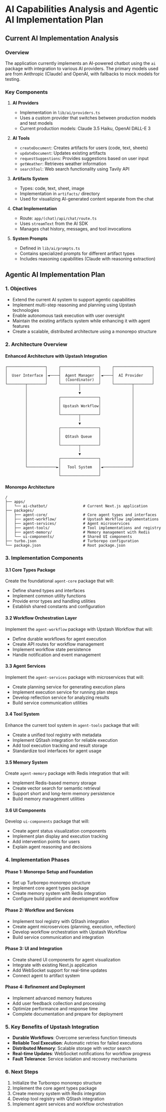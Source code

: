 # AI Capabilities Analysis and Agentic AI Implementation Plan

## Current AI Implementation Analysis

### Overview

The application currently implements an AI-powered chatbot using the `ai` package with integration to various AI providers. The primary models used are from Anthropic (Claude) and OpenAI, with fallbacks to mock models for testing.

### Key Components

1. **AI Providers**

   - Implementation in `lib/ai/providers.ts`
   - Uses a custom provider that switches between production models and test models
   - Current production models: Claude 3.5 Haiku, OpenAI DALL-E 3

2. **AI Tools**

   - `createDocument`: Creates artifacts for users (code, text, sheets)
   - `updateDocument`: Updates existing artifacts
   - `requestSuggestions`: Provides suggestions based on user input
   - `getWeather`: Retrieves weather information
   - `searchTool`: Web search functionality using Tavily API

3. **Artifacts System**

   - Types: code, text, sheet, image
   - Implementation in `artifacts/` directory
   - Used for visualizing AI-generated content separate from the chat

4. **Chat Implementation**

   - Route: `app/(chat)/api/chat/route.ts`
   - Uses `streamText` from the AI SDK
   - Manages chat history, messages, and tool invocations

5. **System Prompts**
   - Defined in `lib/ai/prompts.ts`
   - Contains specialized prompts for different artifact types
   - Includes reasoning capabilities (Claude with reasoning extraction)

## Agentic AI Implementation Plan

### 1. Objectives

- Extend the current AI system to support agentic capabilities
- Implement multi-step reasoning and planning using Upstash technologies
- Enable autonomous task execution with user oversight
- Maintain the existing artifacts system while enhancing it with agent features
- Create a scalable, distributed architecture using a monorepo structure

### 2. Architecture Overview

#### Enhanced Architecture with Upstash Integration

```
┌─────────────────┐     ┌─────────────────┐     ┌─────────────────┐
│                 │     │                 │     │                 │
│  User Interface │◄────┤  Agent Manager  │◄────┤  AI Provider    │
│                 │     │  (Coordinator)  │     │                 │
└────────┬────────┘     └────────┬────────┘     └────────┬────────┘
         │                       │                       │
         │                       ▼                       │
         │              ┌─────────────────┐              │
         │              │                 │              │
         │              │ Upstash Workflow│              │
         │              │                 │              │
         │              └────────┬────────┘              │
         │                       │                       │
         │                       ▼                       │
         │              ┌─────────────────┐              │
         │              │                 │              │
         │              │  QStash Queue   │              │
         │              │                 │              │
         │              └────────┬────────┘              │
         │                       │                       │
         │                       ▼                       │
         │              ┌─────────────────┐              │
         │              │                 │              │
         └─────────────►│   Tool System   │◄─────────────┘
                        │                 │
                        └─────────────────┘
```

#### Monorepo Architecture

```
/
├── apps/
│   └── ai-chatbot/                # Current Next.js application
├── packages/
│   ├── agent-core/                # Core agent types and interfaces
│   ├── agent-workflow/            # Upstash Workflow implementations
│   ├── agent-services/            # Agent microservices
│   ├── agent-tools/               # Tool implementations and registry
│   ├── agent-memory/              # Memory management with Redis
│   └── ui-components/             # Shared UI components
├── turbo.json                     # Turborepo configuration
└── package.json                   # Root package.json
```

### 3. Implementation Components

#### 3.1 Core Types Package

Create the foundational `agent-core` package that will:

- Define shared types and interfaces
- Implement common utility functions
- Provide error types and handling utilities
- Establish shared constants and configuration

#### 3.2 Workflow Orchestration Layer

Implement the `agent-workflow` package with Upstash Workflow that will:

- Define durable workflows for agent execution
- Create API routes for workflow management
- Implement workflow state persistence
- Handle notification and event management

#### 3.3 Agent Services

Implement the `agent-services` package with microservices that will:

- Create planning service for generating execution plans
- Implement execution service for running plan steps
- Develop reflection service for analyzing results
- Build service communication utilities

#### 3.4 Tool System

Enhance the current tool system in `agent-tools` package that will:

- Create a unified tool registry with metadata
- Implement QStash integration for reliable execution
- Add tool execution tracking and result storage
- Standardize tool interfaces for agent usage

#### 3.5 Memory System

Create `agent-memory` package with Redis integration that will:

- Implement Redis-based memory storage
- Create vector search for semantic retrieval
- Support short and long-term memory persistence
- Build memory management utilities

#### 3.6 UI Components

Develop `ui-components` package that will:

- Create agent status visualization components
- Implement plan display and execution tracking
- Add intervention points for users
- Explain agent reasoning and decisions

### 4. Implementation Phases

#### Phase 1: Monorepo Setup and Foundation

- Set up Turborepo monorepo structure
- Implement core agent types package
- Create memory system with Redis integration
- Configure build pipeline and development workflow

#### Phase 2: Workflow and Services

- Implement tool registry with QStash integration
- Create agent microservices (planning, execution, reflection)
- Develop workflow orchestration with Upstash Workflow
- Build service communication and integration

#### Phase 3: UI and Integration

- Create shared UI components for agent visualization
- Integrate with existing Next.js application
- Add WebSocket support for real-time updates
- Connect agent to artifact system

#### Phase 4: Refinement and Deployment

- Implement advanced memory features
- Add user feedback collection and processing
- Optimize performance and response time
- Complete documentation and prepare for deployment

### 5. Key Benefits of Upstash Integration

- **Durable Workflows**: Overcome serverless function timeouts
- **Reliable Tool Execution**: Automatic retries for failed executions
- **Distributed Memory**: Scalable storage with vector search
- **Real-time Updates**: WebSocket notifications for workflow progress
- **Fault Tolerance**: Service isolation and recovery mechanisms

### 6. Next Steps

1. Initialize the Turborepo monorepo structure
2. Implement the core agent types package
3. Create memory system with Redis integration
4. Develop tool registry with QStash integration
5. Implement agent services and workflow orchestration
